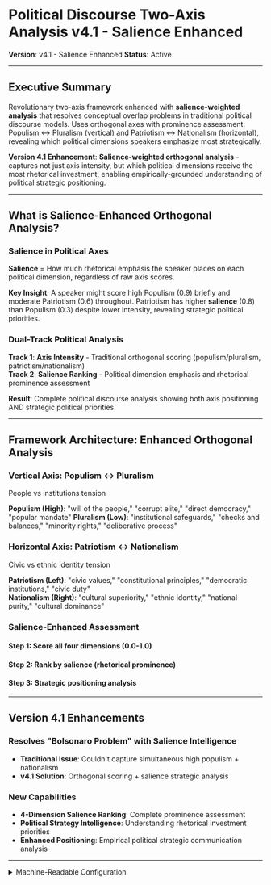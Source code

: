 # Political Discourse Two-Axis Analysis v4.1 - Salience Enhanced  
**Version**: v4.1 - Salience Enhanced
**Status**: Active

---

## Executive Summary

Revolutionary two-axis framework enhanced with **salience-weighted analysis** that resolves conceptual overlap problems in traditional political discourse models. Uses orthogonal axes with prominence assessment: Populism ↔ Pluralism (vertical) and Patriotism ↔ Nationalism (horizontal), revealing which political dimensions speakers emphasize most strategically.

**Version 4.1 Enhancement**: **Salience-weighted orthogonal analysis** - captures not just axis intensity, but which political dimensions receive the most rhetorical investment, enabling empirically-grounded understanding of political strategic positioning.

---

## What is Salience-Enhanced Orthogonal Analysis?

### **Salience in Political Axes**

**Salience** = How much rhetorical emphasis the speaker places on each political dimension, regardless of raw axis scores.

**Key Insight**: A speaker might score high Populism (0.9) briefly and moderate Patriotism (0.6) throughout. Patriotism has higher **salience** (0.8) than Populism (0.3) despite lower intensity, revealing strategic political priorities.

### **Dual-Track Political Analysis**

**Track 1**: **Axis Intensity** - Traditional orthogonal scoring (populism/pluralism, patriotism/nationalism)  
**Track 2**: **Salience Ranking** - Political dimension emphasis and rhetorical prominence assessment

**Result**: Complete political discourse analysis showing both axis positioning AND strategic political priorities.

---

## Framework Architecture: Enhanced Orthogonal Analysis

### **Vertical Axis: Populism ↔ Pluralism** 
People vs institutions tension

**Populism (High)**: "will of the people," "corrupt elite," "direct democracy," "popular mandate"
**Pluralism (Low)**: "institutional safeguards," "checks and balances," "minority rights," "deliberative process"

### **Horizontal Axis: Patriotism ↔ Nationalism**
Civic vs ethnic identity tension

**Patriotism (Left)**: "civic values," "constitutional principles," "democratic institutions," "civic duty"  
**Nationalism (Right)**: "cultural superiority," "ethnic identity," "national purity," "cultural dominance"

### **Salience-Enhanced Assessment**

#### **Step 1**: Score all four dimensions (0.0-1.0)
#### **Step 2**: Rank by salience (rhetorical prominence)  
#### **Step 3**: Strategic positioning analysis

---

## Version 4.1 Enhancements

### **Resolves "Bolsonaro Problem" with Salience Intelligence**
- **Traditional Issue**: Couldn't capture simultaneous high populism + nationalism
- **v4.1 Solution**: Orthogonal scoring + salience strategic analysis

### **New Capabilities**
- **4-Dimension Salience Ranking**: Complete prominence assessment  
- **Political Strategy Intelligence**: Understanding rhetorical investment priorities
- **Enhanced Positioning**: Empirical political strategic communication analysis

---

<details><summary>Machine-Readable Configuration</summary>

```json
{
  "name": "political_discourse_v4_1_salience_enhanced",
  "version": "v4.0",
  "display_name": "Political Discourse Two-Axis v4.1 - Salience Enhanced",
  "analysis_variants": {
    "default": {
      "description": "Salience-enhanced orthogonal political discourse analysis",
      "analysis_prompt": "You are an expert in political communication. Analyze using Political Discourse Two-Axis v4.1 with SALIENCE-ENHANCED analysis. Score four dimensions and assess SALIENCE. VERTICAL AXIS - Populism: 'will of people', 'corrupt elite', 'direct democracy'; Pluralism: 'institutional safeguards', 'checks and balances', 'minority rights'. HORIZONTAL AXIS - Patriotism: 'civic values', 'constitutional principles', 'democratic institutions'; Nationalism: 'cultural superiority', 'ethnic identity', 'national purity'. CRITICAL: After intensity scoring, rank all four dimensions by SALIENCE - rhetorical prominence. Provide quotations, confidence, and strategic analysis."
    }
  },
  "calculation_spec": {
    "vertical_axis_score": "populism_score - pluralism_score",
    "horizontal_axis_score": "nationalism_score - patriotism_score", 
    "quadrant_positioning": "Four-quadrant political positioning analysis",
    "salience_weighted_assessment": "Four-dimension salience ranking enables empirical political strategic positioning analysis"
  },
  "output_contract": {
    "schema": {
      "political_analysis": "string",
      "axis_scores": "object",
      "salience_ranking": "array", 
      "quadrant_analysis": "string",
      "political_strategy_analysis": "string"
    },
    "instructions": "JSON object only. Include salience_ranking for all 4 dimensions with 'dimension', 'salience_score', 'rank'. Include political_strategy_analysis explaining strategic priorities."
  }
}
```

</details> 